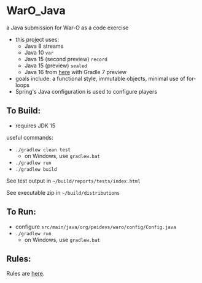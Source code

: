 <!--
[![Build Status](https://travis-ci.org/peidevs/WarO_Java.svg?branch=master)](https://travis-ci.org/peidevs/WarO_Java)
-->

WarO_Java
=========

a Java submission for War-O as a code exercise

* this project uses:
    - Java 8 streams
    - Java 10 `var`
    - Java 15 (second preview) `record`
    - Java 15 (preview) `sealed`
    - Java 16 from [here](https://melix.github.io/blog/2021/03/gradle-java16.html) with Gradle 7 preview
* goals include: a functional style, immutable objects, minimal use of for-loops
* Spring's Java configuration is used to configure players

To Build:
---------

* requires JDK 15

useful commands:

* `./gradlew clean test`
    - on Windows, use `gradlew.bat`
* `./gradlew run`
* `./gradlew build`

See test output in `~/build/reports/tests/index.html`

See executable zip in `~/build/distributions`

To Run:
---------

* configure `src/main/java/org/peidevs/waro/config/Config.java`
* `./gradlew run`
    - on Windows, use `gradlew.bat`

Rules:
---------

Rules are [here](Rules.md).
